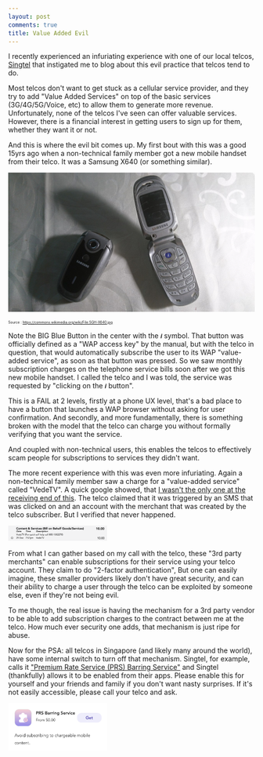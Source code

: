 ```yaml
---
layout: post
comments: true
title: Value Added Evil
---
```


I recently experienced an infuriating experience with one of our local telcos, [Singtel](https://www.singtel.com/) that instigated me to blog about this evil practice that telcos tend to do.

Most telcos don't want to get stuck as a cellular service provider, and they try to add "Value Added Services" on top of the basic services (3G/4G/5G/Voice, etc) to allow them to generate more revenue. Unfortunately, none of the telcos I've seen can offer valuable services. However, there is a financial interest in getting users to sign up for them, whether they want it or not.

And this is where the evil bit comes up. My first bout with this was a good 15yrs ago when a non-technical family member got a new mobile handset from their telco. It was a Samsung X640 (or something similar).

![Samsung X640](images/2023/SGH-X640.jpg)
<p style="font-size: 0.5em"> Source : <a href="">https://commons.wikimedia.org/wiki/File:SGH-X640.jpg</a></p>

Note the BIG Blue Button in the center with the `𝒊` symbol. That button was officially defined as a "WAP access key" by the manual, but with the telco in question, that would automatically subscribe the user to its WAP "value-added service", as soon as that button was pressed. So we saw monthly subscription charges on the telephone service bills soon after we got this new mobile handset. I called the telco and I was told, the service was requested by "clicking on the `𝒊` button".

This is a FAIL at 2 levels, firstly at a phone UX level, that's a bad place to have a button that launches a WAP browser without asking for user confirmation. And secondly, and more fundamentally, there is something broken with the model that the telco can charge you without formally verifying that you want the service.

And coupled with non-technical users, this enables the telcos to effectively scam people for subscriptions to services they didn't want.

The more recent experience with this was even more infuriating. Again a non-technical family member saw a charge for a "value-added service" called "VedeTV". A quick google showed, that [I wasn't the only one at the receiving end of this](https://www.reddit.com/r/singapore/comments/zjr1js/vedetv_is_this_a_scam/). The telco claimed that it was triggered by an SMS that was clicked on and an account with the merchant that was created by the telco subscriber. But I verified that never happened.

<img class="center" src="images/2023/vede.png" style="width: 40%;" alt="VedeTV charge">

From what I can gather based on my call with the telco, these "3rd party merchants" can enable subscriptions for their service using your telco account. They claim to do "2-factor authentication", But one can easily imagine, these smaller providers likely don't have great security, and can their ability to charge a user through the telco can be exploited by someone else, even if they're not being evil.

To me though, the real issue is having the mechanism for a 3rd party vendor to be able to add subscription charges to the contract between me at the telco. How much ever security one adds, that mechanism is just ripe for abuse.

Now for the PSA: all telcos in Singapore (and likely many around the world), have some internal switch to turn off that mechanism. Singtel, for example, calls it ["Premium Rate Service (PRS) Barring Service"](https://www.singtel.com/personal/i/premium-rate-service-prs-barring-service/faq) and Singtel (thankfully) allows it to be enabled from their apps. Please enable this for yourself and your friends and family if you don't want nasty surprises. If it's not easily accessible, please call your telco and ask.

<img class="center" src="images/2023/prs.jpeg" style="width: 40%;">